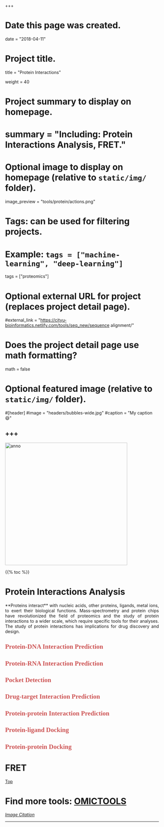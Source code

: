 +++
# Date this page was created.
date = "2018-04-11"

# Project title.
 title = "Protein Interactions"

weight = 40
# Project summary to display on homepage.
# summary = "Including: Protein Interactions Analysis, FRET."

# Optional image to display on homepage (relative to `static/img/` folder).
image_preview = "tools/protein/actions.png"

# Tags: can be used for filtering projects.
# Example: `tags = ["machine-learning", "deep-learning"]`
tags = ["proteomics"]

# Optional external URL for project (replaces project detail page).
#external_link = "https://cityu-bioinformatics.netlify.com/tools/seq_new/sequence alignment/"


# Does the project detail page use math formatting?
math = false

# Optional featured image (relative to `static/img/` folder).
#[header]
#image = "headers/bubbles-wide.jpg"
#caption = "My caption :smile:"


+++
---

<img src="/img/tools/protein/actions.png"  width="400" height="400" alt="anno" align="center">

<span id="top"></span>

{{% toc %}}

# Protein Interactions Analysis

<p align="justify">**Proteins interact** with nucleic acids, other proteins, ligands, metal ions, to exert their biological functions. Mass-spectrometry and protein chips have revolutionized the field of proteomics and the study of protein interactions to a wider scale, which require specific tools for their analyses. The study of protein interactions has implications for drug discovery and design.

## <font color=#CD5555 face="黑体">Protein-DNA Interaction Prediction</font>

## <font color=#CD5555 face="黑体">Protein-RNA Interaction Prediction</font>

## <font color=#CD5555 face="黑体">Pocket Detection</font>

## <font color=#CD5555 face="黑体">Drug-target Interaction Prediction</font>

## <font color=#CD5555 face="黑体">Protein-protein Interaction Prediction</font>

## <font color=#CD5555 face="黑体">Protein-ligand Docking</font>

## <font color=#CD5555 face="黑体">Protein-protein Docking</font>

# FRET

[<i class="fa fa-hand-o-up fa-1x "></i>Top](#top)

# Find more tools: [**OMICTOOLS**](https://omictools.com/proteomics-category)

[*Image Citation*](http://pubs.rsc.org/en/content/articlelanding/2015/cc/c4cc08565e#!divAbstract)

---